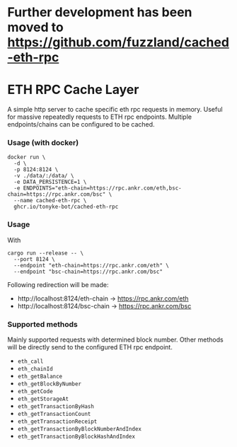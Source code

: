 # Further development has been moved to https://github.com/fuzzland/cached-eth-rpc

# ETH RPC Cache Layer
A simple http server to cache specific eth rpc requests in memory. Useful for massive repeatedly requests to ETH rpc endpoints. 
Multiple endpoints/chains can be configured to be cached.

### Usage (with docker)
```shell
docker run \
  -d \
  -p 8124:8124 \
  -v ./data/:/data/ \
  -e DATA_PERSISTENCE=1 \
  -e ENDPOINTS="eth-chain=https://rpc.ankr.com/eth,bsc-chain=https://rpc.ankr.com/bsc" \
  --name cached-eth-rpc \
  ghcr.io/tonyke-bot/cached-eth-rpc
```

### Usage
With
```shell
cargo run --release -- \
  --port 8124 \
  --endpoint "eth-chain=https://rpc.ankr.com/eth" \
  --endpoint "bsc-chain=https://rpc.ankr.com/bsc"
```
Following redirection will be made:
* http://localhost:8124/eth-chain -> https://rpc.ankr.com/eth
* http://localhost:8124/bsc-chain -> https://rpc.ankr.com/bsc

### Supported methods
Mainly supported requests with determined block number. Other methods will be directly send to the configured ETH rpc endpoint.

- `eth_call`
- `eth_chainId`
- `eth_getBalance`
- `eth_getBlockByNumber`
- `eth_getCode`
- `eth_getStorageAt`
- `eth_getTransactionByHash`
- `eth_getTransactionCount`
- `eth_getTransactionReceipt`
- `eth_getTransactionByBlockNumberAndIndex`
- `eth_getTransactionByBlockHashAndIndex`
